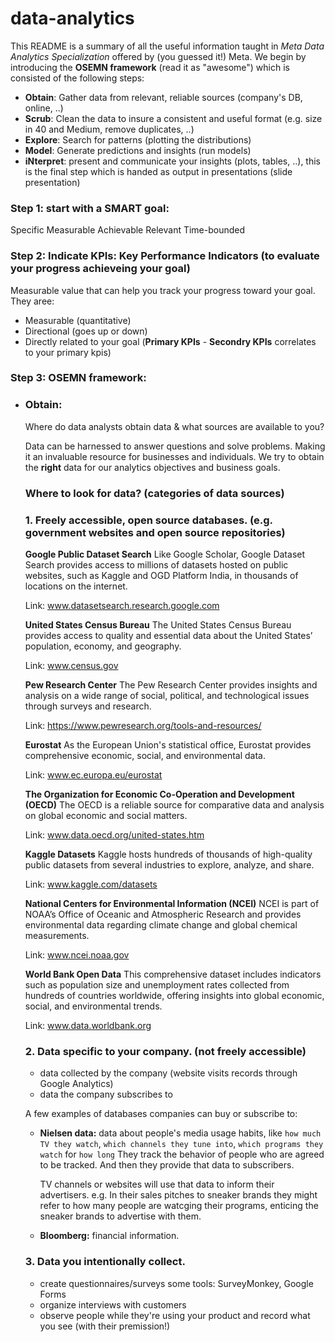 # data-analytics
This README is a summary of all the useful information taught in *Meta Data Analytics Specialization* offered by (you guessed it!) Meta. We begin by introducing the **OSEMN framework** (read it as "awesome") which is consisted of the following steps:

- **Obtain**: Gather data from relevant, reliable sources (company's DB, online, ..)
- **Scrub**: Clean the data to insure a consistent and useful format (e.g. size in 40 and Medium, remove duplicates, ..)
- **Explore**: Search for patterns (plotting the distributions)
- **Model**: Generate predictions and insights (run models)
- **iNterpret**: present and communicate your insights (plots, tables, ..), this is the final step which is handed as output in presentations (slide presentation)



### Step 1: start with a SMART goal:
Specific 
Measurable
Achievable
Relevant
Time-bounded

### Step 2: Indicate KPIs: Key Performance Indicators (to evaluate your progress achieveing your goal)
Measurable value that can help you track your progress toward your goal.
They aree:
- Measurable (quantitative)
- Directional (goes up or down)
- Directly related to your goal (**Primary KPIs** - **Secondry KPIs** correlates to your primary kpis)


### Step 3: OSEMN framework:

- ### Obtain: 
  Where do data analysts obtain data & what sources are available to you?
  
  Data can be harnessed to answer questions and solve problems. Making it an invaluable resource for businesses and individuals. We try to obtain the **right** data for our analytics objectives and business goals.

  ### Where to look for data? (categories of data sources)

    ### 1. Freely accessible, open source databases. (e.g. government websites and open source repositories)


    **Google Public Dataset Search**
    Like Google Scholar, Google Dataset Search provides access to millions of datasets hosted on public websites, such as Kaggle and OGD Platform India, in thousands of locations on the internet.

    Link: 
    www.datasetsearch.research.google.com

    **United States Census Bureau**
    The United States Census Bureau provides access to quality and essential data about the United States’ population, economy, and geography.

    Link: 
    www.census.gov

    **Pew Research Center**
    The Pew Research Center provides insights and analysis on a wide range of social, political, and technological issues through surveys and research.

    Link: 
    https://www.pewresearch.org/tools-and-resources/

    **Eurostat**
    As the European Union's statistical office, Eurostat provides comprehensive economic, social, and environmental data.

    Link: 
    www.ec.europa.eu/eurostat

    **The Organization for Economic Co-Operation and Development (OECD)**
    The OECD is a reliable source for comparative data and analysis on global economic and social matters.

    Link: 
    www.data.oecd.org/united-states.htm

    **Kaggle Datasets**
    Kaggle hosts hundreds of thousands of high-quality public datasets from several industries to explore, analyze, and share. 

    Link: 
    www.kaggle.com/datasets

    **National Centers for Environmental Information (NCEI)**
    NCEI is part of NOAA’s Office of Oceanic and Atmospheric Research and provides environmental data regarding climate change and global chemical measurements. 

    Link: 
    www.ncei.noaa.gov

    **World Bank Open Data**
    This comprehensive dataset includes indicators such as population size and unemployment rates collected from hundreds of countries worldwide, offering insights into global economic, social, and environmental trends.

    Link: 
    www.data.worldbank.org
  
    ### 2. Data specific to your company. (not freely accessible)
  
  - data collected by the company (website visits records through Google Analytics)  
  - data the company subscribes to
    
  A few examples of databases companies can buy or subscribe to:

  - **Nielsen data:** data about people's media usage habits, like `how much TV they watch`, `which channels they tune into`, `which programs they watch` for `how long`
    They track the behavior of people who are agreed to be tracked. And then they provide that data to subscribers.

    TV channels or websites will use that data to inform their advertisers. e.g. In their sales pitches to sneaker brands they might refer to how many people are watcging their programs, enticing the sneaker brands to advertise with them.

  - **Bloomberg:** financial information.

   ### 3. Data you intentionally collect.
  - create questionnaires/surveys
    some tools: SurveyMonkey, Google Forms
  - organize interviews with customers
  - observe people while they're using your product and record what you see (with their premission!)
    
